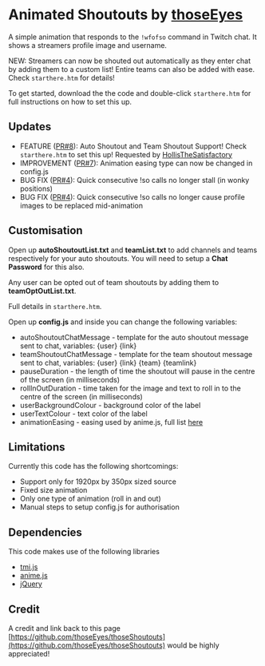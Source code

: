 # Animated Shoutouts by [thoseEyes](https://twitch.tv/thoseeyes) 
A simple animation that responds to the `!wfofso` command in Twitch chat. It shows a streamers profile image and username.

NEW: Streamers can now be shouted out automatically as they enter chat by adding them to a custom list! Entire teams can also be added with ease. Check `starthere.htm` for details!

To get started, download the the code and double-click `starthere.htm` for full instructions on how to set this up.


## Updates
- FEATURE ([PR#8](https://github.com/thoseEyes/thoseShoutouts/pull/8)): Auto Shoutout and Team Shoutout Support! Check `starthere.htm` to set this up! Requested by [HollisTheSatisfactory](https://twitch.tv/HollisTheSatisfactory)
- IMPROVEMENT ([PR#7](https://github.com/thoseEyes/thoseShoutouts/pull/7)): Animation easing type can now be changed in config.js
- BUG FIX ([PR#4](https://github.com/thoseEyes/thoseShoutouts/pull/4)): Quick consecutive !so calls no longer stall (in wonky positions)
- BUG FIX ([PR#4](https://github.com/thoseEyes/thoseShoutouts/pull/4)): Quick consecutive !so calls no longer cause profile images to be replaced mid-animation

## Customisation

Open up **autoShoutoutList.txt** and **teamList.txt** to add channels and teams respectively for your auto shoutouts. You will need to setup a **Chat Password** for this also.

Any user can be opted out of team shoutouts by adding them to **teamOptOutList.txt**.

Full details in `starthere.htm`.

Open up **config.js** and inside you can change the following variables:
- autoShoutoutChatMessage - template for the auto shoutout message sent to chat, variables: {user} {link}
- teamShoutoutChatMessage - template for the team shoutout message sent to chat, variables: {user} {link} {team} {teamlink}
- pauseDuration - the length of time the shoutout will pause in the centre of the screen (in milliseconds)
- rollInOutDuration - time taken for the image and text to roll in to the centre of the screen (in milliseconds)
- userBackgroundColour - background color of the label
- userTextColour - text color of the label
- animationEasing - easing used by anime.js, full list [here](https://animejs.com/documentation/#linearEasing)

## Limitations
Currently this code has the following shortcomings:

- Support only for 1920px by 350px sized source
- Fixed size animation
- Only one type of animation (roll in and out)
- Manual steps to setup config.js for authorisation

## Dependencies 
This code makes use of the following libraries

- [tmi.js](https://github.com/tmijs/tmi.js)
- [anime.js](https://github.com/juliangarnier/anime)
- [jQuery](http://jquery.com/)


## Credit
A credit and link back to this page [https://github.com/thoseEyes/thoseShoutouts](https://github.com/thoseEyes/thoseShoutouts) would be highly appreciated!

